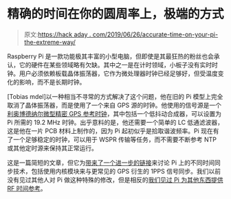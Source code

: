 # 精确的时间在你的圆周率上，极端的方式

> 原文:[https://hack aday . com/2019/06/26/accurate-time-on-your-pi-the-extreme-way/](https://hackaday.com/2019/06/26/accurate-time-on-your-pi-the-extreme-way/)

Raspberry Pi 是一款功能极其丰富的小型电脑，但即使是其最狂热的粉丝也会承认，它的硬件在某些领域略有欠缺。其中之一是在计时领域，小板子没有实时时钟。用户必须依赖板载晶体振荡器，它作为微处理器时钟已经足够好，但受温度变化的影响，而不是长期时钟。

[Tobias mdel]以一种相当不寻常的方式解决了这个问题，他在旧的 Pi 模型上完全取消了晶体振荡器，而是使用了一个来自 GPS 源的时钟。他使用的信号源是一个[利奥博德纳尔微型精密 GPS 参考时钟](http://www.leobodnar.com/shop/index.php?main_page=product_info&cPath=107&products_id=301&zenid=6910084fdac70aedf1eabef8706c4c6d)，其中包括一个低抖动合成器，可以设置为 Pi 所需的 19.2 MHz 时钟。出乎意料的是，他还需要一个简单的 LC 低通滤波器，这是他在一片 PCB 材料上制作的，因为 Pi 起初似乎是拾取谐波频率。Pi 现在有了一个足够稳定的时钟，可以用于 WSPR 传输等任务，而不需要不断参考 NTP 或其他定时源来保持其正常运行。

这是一篇简短的文章，但它为[带来了一个进一步的链接](https://www.satsignal.eu/ntp/Raspberry-Pi-NTP.html)来讨论 Pi 上的不同时间同步技术，包括使用内核模块来与更常见的 GPS 衍生的 1PPS 信号同步。我们以前没有见过其他人对 Pi 做这种特殊的修改，但是相反的[我们见过 Pi 为其他东西提供 RF 时间参考](https://hackaday.com/2018/09/10/no-signal-for-your-radio-controlled-watch-just-make-your-own-transmitter/)。